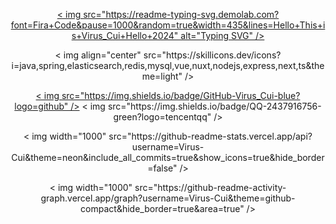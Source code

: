 <p align="center">
        <a href=" ">< img src="https://readme-typing-svg.demolab.com?font=Fira+Code&pause=1000&random=true&width=435&lines=Hello+This+is+Virus_Cui+Hello+2024" alt="Typing SVG" /></a >
    </p >
    <p align="center">
        < img align="center" src="https://skillicons.dev/icons?i=java,spring,elasticsearch,redis,mysql,vue,nuxt,nodejs,express,next,ts&theme=light" />
    </p >
    <p align="center">
        <a href="https://github.com/Virus-Cui">< img src="https://img.shields.io/badge/GitHub-Virus_Cui-blue?logo=github" /></a >
        < img src="https://img.shields.io/badge/QQ-2437916756-green?logo=tencentqq" />
    </p >
    <p align="center">
        < img  width="1000" src="https://github-readme-stats.vercel.app/api?username=Virus-Cui&theme=neon&include_all_commits=true&show_icons=true&hide_border=false" />
    </p >
    <p align="center">
        < img width="1000" src="https://github-readme-activity-graph.vercel.app/graph?username=Virus-Cui&theme=github-compact&hide_border=true&area=true" />
    </p >
